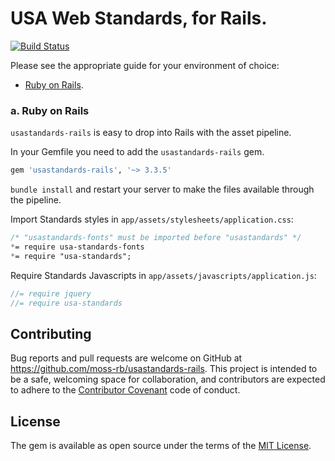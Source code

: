 # USA Web Standards, for Rails.

[![Build Status](https://travis-ci.org/moss-rb/usastandards-rails.svg)](https://travis-ci.org/moss-rb/usastandards-rails)

Please see the appropriate guide for your environment of choice:

* [Ruby on Rails](#a-ruby-on-rails).

### a. Ruby on Rails

`usastandards-rails` is easy to drop into Rails with the asset pipeline.

In your Gemfile you need to add the `usastandards-rails` gem.

```ruby
gem 'usastandards-rails', '~> 3.3.5'
```

`bundle install` and restart your server to make the files available through the pipeline.

Import Standards styles in `app/assets/stylesheets/application.css`:

```css
/* "usastandards-fonts" must be imported before "usastandards" */
*= require usa-standards-fonts
*= require "usa-standards";
```

Require Standards Javascripts in `app/assets/javascripts/application.js`:

```js
//= require jquery
//= require usa-standards
```

## Contributing

Bug reports and pull requests are welcome on GitHub at https://github.com/moss-rb/usastandards-rails. This project is intended to be a safe, welcoming space for collaboration, and contributors are expected to adhere to the [Contributor Covenant](contributor-covenant.org) code of conduct.

## License

The gem is available as open source under the terms of the [MIT License](http://opensource.org/licenses/MIT).

